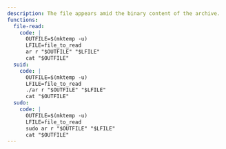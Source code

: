 ```yaml
---
description: The file appears amid the binary content of the archive.
functions:
  file-read:
    code: |
      OUTFILE=$(mktemp -u)
      LFILE=file_to_read
      ar r "$OUTFILE" "$LFILE"
      cat "$OUTFILE"
  suid:
    code: |
      OUTFILE=$(mktemp -u)
      LFILE=file_to_read
      ./ar r "$OUTFILE" "$LFILE"
      cat "$OUTFILE"
  sudo:
    code: |
      OUTFILE=$(mktemp -u)
      LFILE=file_to_read
      sudo ar r "$OUTFILE" "$LFILE"
      cat "$OUTFILE"
---
```

